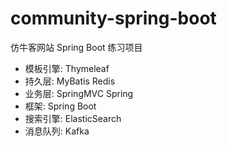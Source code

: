 # community-spring-boot

仿牛客网站 Spring Boot 练习项目
* 模板引擎: Thymeleaf
* 持久层: MyBatis Redis
* 业务层: SpringMVC Spring
* 框架: Spring Boot
* 搜索引擎: ElasticSearch
* 消息队列: Kafka
